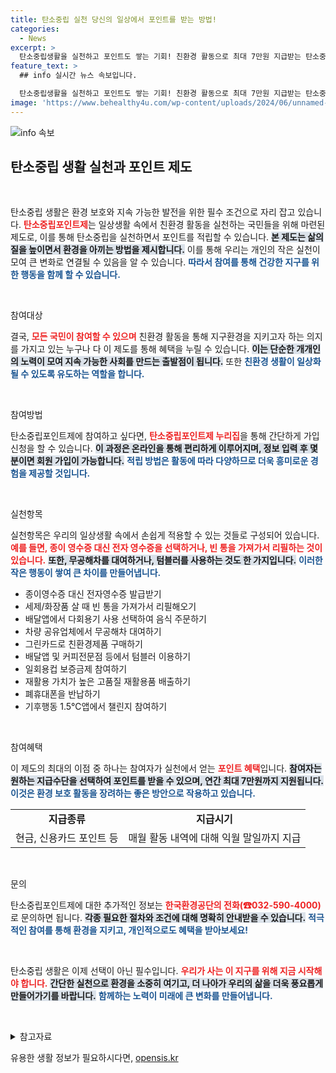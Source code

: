 ```yaml
---
title: 탄소중립 실천 당신의 일상에서 포인트를 받는 방법!
categories:
  - News
excerpt: >
  탄소중립생활을 실천하고 포인트도 쌓는 기회! 친환경 활동으로 최대 7만원 지급받는 탄소중립포인트제에 참여하세요. 일상 속 작은 실천이 큰 변화를 만듭니다!
feature_text: >
  ## info 실시간 뉴스 속보입니다.

  탄소중립생활을 실천하고 포인트도 쌓는 기회! 친환경 활동으로 최대 7만원 지급받는 탄소중립포인트제에 참여하세요. 일상 속 작은 실천이 큰 변화를 만듭니다!
image: 'https://www.behealthy4u.com/wp-content/uploads/2024/06/unnamed-file.png'
---
```


<p><img src="https://www.behealthy4u.com/wp-content/uploads/2024/06/unnamed-file.png" alt="info 속보" /></p>

<h2 data-ke-size="size26">탄소중립 생활 실천과 포인트 제도</h2>

<p data-ke-size="size16">&nbsp;</p>

<p>탄소중립 생활은 환경 보호와 지속 가능한 발전을 위한 필수 조건으로 자리 잡고 있습니다. <b><span style="color: #ee2323;">탄소중립포인트제</span></b>는 일상생활 속에서 친환경 활동을 실천하는 국민들을 위해 마련된 제도로, 이를 통해 탄소중립을 실천하면서 포인트를 적립할 수 있습니다. <b><span style="background-color: #21538527;">본 제도는 삶의 질을 높이면서 환경을 아끼는 방법을 제시합니다.</span></b> 이를 통해 우리는 개인의 작은 실천이 모여 큰 변화로 연결될 수 있음을 알 수 있습니다. <b><span style="color: #1a5490;">따라서 참여를 통해 건강한 지구를 위한 행동을 함께 할 수 있습니다.</span></b></p>

<p data-ke-size="size16">&nbsp;</p>

<p>참여대상</p>

<p>결국, <b><span style="color: #ee2323;">모든 국민이 참여할 수 있으며</span></b> 친환경 활동을 통해 지구환경을 지키고자 하는 의지를 가지고 있는 누구나 다 이 제도를 통해 혜택을 누릴 수 있습니다. <b><span style="background-color: #21538527;">이는 단순한 개개인의 노력이 모여 지속 가능한 사회를 만드는 출발점이 됩니다.</span></b> 또한 <b><span style="color: #1a5490;">친환경 생활이 일상화될 수 있도록 유도하는 역할을 합니다.</span></b></p>

<p data-ke-size="size16">&nbsp;</p>

<p>참여방법</p>

<p>탄소중립포인트제에 참여하고 싶다면, <b><span style="color: #ee2323;">탄소중립포인트제 누리집</span></b>을 통해 간단하게 가입 신청을 할 수 있습니다. <b><span style="background-color: #21538527;">이 과정은 온라인을 통해 편리하게 이루어지며, 정보 입력 후 몇 분이면 회원 가입이 가능합니다.</span></b> <b><span style="color: #1a5490;">적립 방법은 활동에 따라 다양하므로 더욱 흥미로운 경험을 제공할 것입니다.</span></b></p>

<p data-ke-size="size16">&nbsp;</p>

<p>실천항목</p>

<p>실천항목은 우리의 일상생활 속에서 손쉽게 적용할 수 있는 것들로 구성되어 있습니다. <b><span style="color: #ee2323;">예를 들면, 종이 영수증 대신 전자 영수증을 선택하거나, 빈 통을 가져가서 리필하는 것이 있습니다.</span></b> <b><span style="background-color: #21538527;">또한, 무공해차를 대여하거나, 텀블러를 사용하는 것도 한 가지입니다.</span></b> <b><span style="color: #1a5490;">이러한 작은 행동이 쌓여 큰 차이를 만들어냅니다.</span></b> </p>

<ul>
<li>종이영수증 대신 전자영수증 발급받기</li>
<li>세제/화장품 살 때 빈 통을 가져가서 리필해오기</li>
<li>배달앱에서 다회용기 사용 선택하여 음식 주문하기</li>
<li>차량 공유업체에서 무공해차 대여하기</li>
<li>그린카드로 친환경제품 구매하기</li>
<li>배달앱 및 커피전문점 등에서 텀블러 이용하기</li>
<li>일회용컵 보증금제 참여하기</li>
<li>재활용 가치가 높은 고품질 재활용품 배출하기</li>
<li>폐휴대폰을 반납하기</li>
<li>기후행동 1.5℃앱에서 챌린지 참여하기</li>
</ul>

<p data-ke-size="size16">&nbsp;</p>

<p>참여혜택</p>

<p>이 제도의 최대의 이점 중 하나는 참여자가 실천에서 얻는 <b><span style="color: #ee2323;">포인트 혜택</span></b>입니다. <b><span style="background-color: #21538527;">참여자는 원하는 지급수단을 선택하여 포인트를 받을 수 있으며, 연간 최대 7만원까지 지원됩니다.</span></b> <b><span style="color: #1a5490;">이것은 환경 보호 활동을 장려하는 좋은 방안으로 작용하고 있습니다.</span></b></p>

<table>
<tr>
<td style="text-align: center; height: 17px;"><b>지급종류</b></td>
<td style="text-align: center; height: 17px;"><b>지급시기</b></td>
</tr>
<tr>
<td style="text-align: center; height: 17px;">현금, 신용카드 포인트 등</td>
<td style="text-align: center; height: 17px;">매월 활동 내역에 대해 익월 말일까지 지급</td>
</tr>
</table>

<p data-ke-size="size16">&nbsp;</p>

<p>문의</p>

<p>탄소중립포인트제에 대한 추가적인 정보는 <b><span style="color: #ee2323;">한국환경공단의 전화(☎032-590-4000)</span></b>로 문의하면 됩니다. <b><span style="background-color: #21538527;">각종 필요한 절차와 조건에 대해 명확히 안내받을 수 있습니다.</span></b> <b><span style="color: #1a5490;">적극적인 참여를 통해 환경을 지키고, 개인적으로도 혜택을 받아보세요!</span></b></p>

<p data-ke-size="size16">&nbsp;</p>

<p>탄소중립 생활은 이제 선택이 아닌 필수입니다. <b><span style="color: #ee2323;">우리가 사는 이 지구를 위해 지금 시작해야 합니다.</span></b> <b><span style="background-color: #21538527;">간단한 실천으로 환경을 소중히 여기고, 더 나아가 우리의 삶을 더욱 풍요롭게 만들어가기를 바랍니다.</span></b> <b><span style="color: #1a5490;">함께하는 노력이 미래에 큰 변화를 만들어냅니다.</span></b></p>

<p data-ke-size="size16">&nbsp;</p>

<p><details>
<summary>참고자료</summary></p>

<p>정책브리핑의 정책뉴스자료는 「공공누리 제4유형:출처표시+상업적 이용금지+변경금지」의 조건에 따라 자유롭게 이용이 가능합니다. 다만, 사진의 경우 제3자에게 저작권이 있으므로 사용할 수 없습니다. 기사 이용 시에는 출처를 반드시 표기해야 하며, 위반 시 저작권법 제37조 및 제138조에 따라 처벌될 수 있습니다. <자료출처=정책브리핑 https://www.korea.kr></p>

<p></details></p>
유용한 생활 정보가 필요하시다면, <a href="https://opensis.kr" rel="dofollow">opensis.kr</a>



